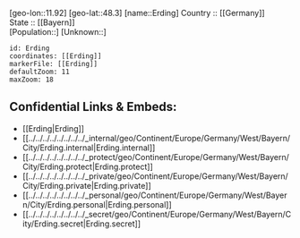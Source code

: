 ﻿---
location: [48.3,11.92] 
mapzoom: [7,12] 
mapmarker: city 
type: City
tags:
- geo/City


SpocWebEntityId: 30045
isDeleted: false
confidential: public

---
[geo-lon::11.92] 
[geo-lat::48.3] 
[name::Erding] 
Country :: [[Germany]]  
State :: [[Bayern]]  
[Population::] 
[Unknown::] 


```leaflet
id: Erding
coordinates: [[Erding]] 
markerFile: [[Erding]] 
defaultZoom: 11 
maxZoom: 18
```


## Confidential Links & Embeds: 
- [[Erding|Erding]]  
- [[../../../../../../../../_internal/geo/Continent/Europe/Germany/West/Bayern/City/Erding.internal|Erding.internal]] 
- [[../../../../../../../../_protect/geo/Continent/Europe/Germany/West/Bayern/City/Erding.protect|Erding.protect]] 
- [[../../../../../../../../_private/geo/Continent/Europe/Germany/West/Bayern/City/Erding.private|Erding.private]] 
- [[../../../../../../../../_personal/geo/Continent/Europe/Germany/West/Bayern/City/Erding.personal|Erding.personal]] 
- [[../../../../../../../../_secret/geo/Continent/Europe/Germany/West/Bayern/City/Erding.secret|Erding.secret]] 
